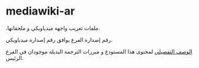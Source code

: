 # mediawiki-ar
.ملفات تعريب واجهة ميدياويكي و ملحقاتها.

رقم إصدارة الفرع يوافق رقم إصدارة ميدياويكي.

[الوصف التفصيلي](../../../mediawiki-ar/tree/master) لمحتوى هذا المستودع و مبررات الترجمة البديلة موجودان في الفرع الرئيس.
